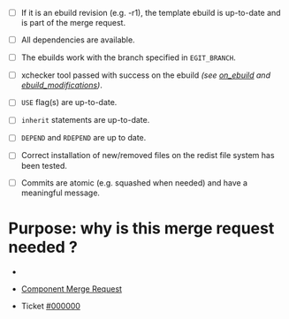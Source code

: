 - [ ] If it is an ebuild revision (e.g. -r1), the template ebuild is up-to-date and is part of the merge request.
- [ ] All dependencies are available.
- [ ] The ebuilds work with the branch specified in `EGIT_BRANCH`.
- [ ] xchecker tool passed with success on the ebuild *(see [on_ebuild](https://wiki.wyplay.com/genbox:development#on_ebuild) and [ebuild_modifications](https://wiki.wyplay.com/genbox:development#ebuild_modifications))*.
- [ ] `USE` flag(s) are up-to-date.
- [ ] `inherit` statements are up-to-date.
- [ ] `DEPEND` and `RDEPEND` are up to date.
- [ ] Correct installation of new/removed files on the redist file system has been tested.
- [ ] Commits are atomic (e.g. squashed when needed) and have a meaningful message.


# Purpose: why is this merge request needed ?

- <Add a comment here about your modification and update the links with your redmine ID and the component merge request>


 - [Component Merge Request](https://gitlab.wyplay.com/overlay/component/merge_requests/000)
 - Ticket [#000000](https://projects.wyplay.com/issues/0000000)

